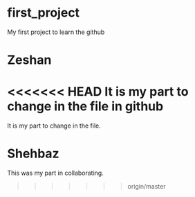# first_project
My first project to learn the github

# Zeshan 

<<<<<<< HEAD
 It is my part to change in the file in github
=======
 It is my part to change in the file.
 
 
# Shehbaz 
 
 This was my part in collaborating. 
>>>>>>> origin/master
